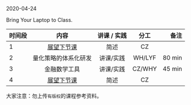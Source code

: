  

2020-04-24

Bring Your Laptop to Class. 


|  时间段  |  内容    | 讲课 / 实践     |  分工  |备注       |
| :---     |   :----:    |   :----:    |    :----:    |       ---: |
|    1     | [展望下节课](../../Schedule/WW9/WW9-Plan.md)     |   简述  |   CZ     |        |
|    2     |  量化策略的体系化研发    |    讲课/实践      |   WH/LYF     |   80  min |
|    3     |  金融数学工具 |  讲课/实践   |     CZ/WHY      |   45  min    |
|    4     | [展望下节课](../WW11/WW11-Plan.md)     |  简述   |     CZ     |        |



大家注意：勿上传``有版权``的课程参考资料。
